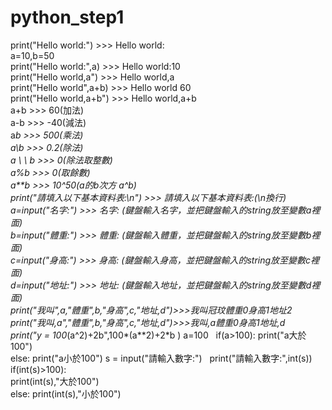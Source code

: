 # python_step1
print("Hello world:") >>> Hello world:  
a=10,b=50  
print("Hello world:",a) >>> Hello world:10  
print("Hello world,a") >>> Hello world,a  
print("Hello world",a+b) >>> Hello world 60  
print("Hello world,a+b") >>> Hello world,a+b  
a+b >>> 60(加法)  
a-b >>> -40(減法)  
a*b >>> 500(乘法)  
a\b >>> 0.2(除法)  
a \ \ b >>> 0(除法取整數)  
a%b >>> 0(取餘數)  
a**b >>> 10^50(a的b次方 a^b)  
print("請填入以下基本資料表:\n") >>> 請填入以下基本資料表:(\n換行)  
a=input("名字:") >>> 名字: (鍵盤輸入名字，並把鍵盤輸入的string放至變數a裡面)  
b=input("體重:") >>> 體重: (鍵盤輸入體重，並把鍵盤輸入的string放至變數b裡面)  
c=input("身高:") >>> 身高: (鍵盤輸入身高，並把鍵盤輸入的string放至變數c裡面)  
d=input("地址:") >>> 地址: (鍵盤輸入地址，並把鍵盤輸入的string放至變數d裡面)  
print("我叫",a,"體重",b,"身高",c,"地址,d")>>>我叫冠玟體重0身高1地址2  
print("我叫,a","體重",b,"身高",c,"地址,d")>>>我叫,a體重0身高1地址,d  
print("y = 100*(a^2)+2b",100*(a**2)+2*b ) 
a=100   
if(a>100): 
print("a大於100")  
else: 
print("a小於100") 
s = input("請輸入數字:")   
print("請輸入數字:",int(s))  
if(int(s)>100):  
print(int(s),"大於100")  
else: 
print(int(s),"小於100")  
